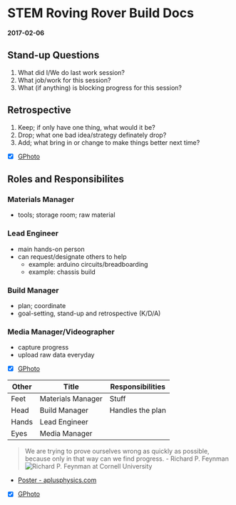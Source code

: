 # STEM Roving Rover Build Docs
__2017-02-06__

## Stand-up Questions
1. What did I/We do last work session?
2. What job/work for this session?
3. What (if anything) is blocking progress for this session?

## Retrospective
1. Keep; if only have one thing, what would it be?
2. Drop; what one bad idea/strategy definately drop?
3. Add; what bring in or change to make things better next time?

- [X] [GPhoto](https://goo.gl/photos/pbKHP7B5ryaEpe1X7)

## Roles and Responsibilites
### Materials Manager
- tools; storage room; raw material 

### Lead Engineer
- main hands-on person
- can request/designate others to help
   - example: arduino circuits/breadboarding
   - example: chassis build

### Build Manager
- plan; coordinate
- goal-setting, stand-up and retrospective (K/D/A)

### Media Manager/Videographer
- capture progress
- upload raw data everyday

- [X] [GPhoto](https://goo.gl/photos/e5J1m2RMkH9ym4758)


Other| Title | Responsibilities 
-----|-------|-----------------
Feet|Materials Manager|Stuff
Head|Build Manager|Handles the plan
Hands|Lead Engineer| 
Eyes|Media Manager|


> We are trying to prove ourselves wrong as quickly as possible, because only in that way can we find progress.  - Richard P. Feynman
![Richard P. Feynman at Cornell University](https://upload.wikimedia.org/wikipedia/it/0/0b/Richard-feynman.jpg)
- [Poster - aplusphysics.com](https://docs.google.com/viewer?url=http://aplusphysics.com/community/screenshots/monthly_05_2013/8a882a005f80803c07fb1a23cc2574cf-feynman.pdf)
- [X] [GPhoto](https://goo.gl/photos/1ZHSNcmFGVc7pDSz6)
